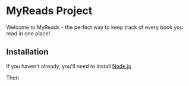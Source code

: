 # MyReads Project

Welcome to MyReads - the perfect way to keep track of every book you read in one place!

## Installation

If you haven't already, you'll need to install [Node.js](https://nodejs.org/en/)

Then
